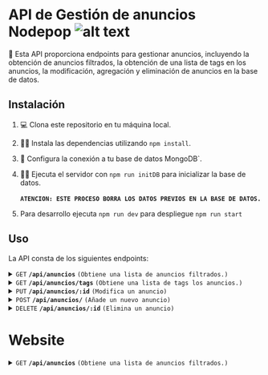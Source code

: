 # API de Gestión de anuncios Nodepop ![alt text](./public/favicon.ico)

📕 Esta API proporciona endpoints para gestionar anuncios, incluyendo la obtención de anuncios filtrados, la obtención de una lista de tags en los anuncios, la modificación, agregación y eliminación de anuncios en la base de datos.

## Instalación

1. 💻 Clona este repositorio en tu máquina local.
2. 👨‍💻 Instala las dependencias utilizando `npm install`.
3. 📄 Configura la conexión a tu base de datos MongoDB`.
4. 🏃‍♂️ Ejecuta el servidor con `npm run initDB` para inicializar la base de datos.

    **`ATENCION: ESTE PROCESO BORRA LOS DATOS PREVIOS EN LA BASE DE DATOS.`**

5. Para desarrollo ejecuta `npm run dev` para despliegue `npm run start`

## Uso

La API consta de los siguientes endpoints:
<details>
 <summary><code>GET</code> <code><b>/api/anuncios</b></code> <code>(Obtiene una lista de anuncios filtrados.)</code></summary>

### **`GET` /api/anuncios**
Obtiene una lista de anuncios filtrados según los parámetros proporcionados.

#### Parámetros de consulta

- `min` Precio minimo buscado (numero).
- `max` Precio maximo buscado (numero).
- `prize` Precio exacto buscado (numero) Este parametro no es compatible con min y max.
- `sell` Tipo de anuncio  compra o venta (boolean).
- `tags` busquedad por tags (texto). Se puede usar varias veces (ej. ?tag=mobile&tag=work).
- `tittleStart` Busca anuncios que empiezan por un deteminado texto (texto).
- `tittle` Busca anuncios que contienen un deteminado texto (texto).

#### Paginaciòn

- `star` Primer articulo mostrado (numero).
- `step` Numero de articulos mostrados (numero).


#### 🟢 Ejemplo

> ```
>  http://localhost:3000/api/anuncio/?tags=mobile&min=30&max=50
> ```

#### 🟢 Resultado

##### Code `200`

###### Consulta realizada con exito

>```json
>
>{"result":
>    [
>        {"_id":"65dcb51da6f87b5ddf91342f",
>        "name":"Teléfono móvil Nokia 3310",
>        "sell":false,
>        "price":50,
>       "photo":"nokia_3310.jpg",
>       "tags":["mobile","lifestyle"],
>        "__v":0},
>        {"_id":"65dcb51da6f87b5ddf91343b",
>        "name":"Teléfono móvil BlackBerry Curve 8520",
>        "sell":false,
>        "price":40,
>        "photo":"blackberry_curve_8520.jpg",
>        "tags":["mobile","work"],
>        "__v":0},
>        {"_id":"65dcb51da6f87b5ddf913440",
>        "name":"Teléfono móvil Sony Ericsson T10s",
>        "sell":false,"price":35,
>        "photo":"sony_ericsson_t10s.jpg",
>        "tags":["mobile","lifestyle"],
>        "__v":0}
>    ]
>}
>
>```


#### 🟢 Ejemplo

> ```
>  http://localhost:3000/api/telefonos/?tags=informatica&min=30&max=50
> ```  

##### Code `404`

###### No encontrado

```json
{
    "error": "Not Found"
}
```

#### 🟢 Ejemplo

> ```
>  http://localhost:3000/api/anuncio/?tags=informatica&min=30&max=50
> ```

##### Code `422`

###### Error de validación

```json
{
    "error": "Not valid - field {field} in query solo tags permitidos - lifestyle - mobile  - motor - work"
}
```

</details>

<details>
 <summary><code>GET</code> <code><b>/api/anuncios/tags</b></code> <code>(Obtiene una lista de tags los anuncios.)</code></summary>

### **`GET` /api/anuncios/tags**

Obtiene una lista de tags incluidos en los anuncios.

#### 🟢 Ejemplo

> ```
>  http://localhost:3000/api/anuncio/tags
> ```

#### 🟢 Resultado

##### Code `200`

###### Consulta realizada con exito

>```json
>    {"result":
>        [
>            "lifestyle",
>            "mobile",
>            "motor",
>            "work"
>        ]
>    }
>```

#### 🟢 Ejemplo

> ```
>  http://localhost:3000/api/telefonos/?tags=informatica&min=30&max=50
> ```  

##### Code `404`

###### No encontrado

```json
{
    "error": "Not Found"
}
```

</details>

<details>
 <summary><code>PUT</code> <code><b>/api/anuncios/:id</b></code> <code>(Modifica un anuncio)</code></summary>

### **`PUT` /api/anuncios/:id**

Modifica un anuncio pasando el id como parametro

#### 🟢 Ejemplo

> ```
>  http://localhost:3000/api/anuncio/65dd20908de6e1742cab1ac4
> ```
>![alt text](image.png)

#### Previo

>```json
>{
>    "result": {
>        "name": "Cámara clásica Nikon F1",
>        "sell": true,
>        "price": 21,
>        "photo": "nikonF1.jpg",
>        "tags": [
>            "lifestyle"
>        ],
>        "_id": "65dd20908de6e1742cab1ac4",
>        "__v": 0
>    }
>}
>```

##### Code `200`

###### Actualización realizada con exito

#### 🟢 Resultado

>```json
>{
>    "result": {
>        "_id": "65dd20908de6e1742cab1ac4",
>        "name": "Cámara clásica Nikon F1",
>        "sell": true,
>        "price": 200,
>        "photo": "nikonF1.jpg",
>        "tags": [
>            "lifestyle"
>        ],
>        "__v": 0
>    }
>}
>```
#### 🟢 Ejemplo

> ```
>  http://localhost:3000/api/65dd20908de6e1742cab1ac4/
> ```  

##### Code `404`

###### No encontrado

```json
{
    "error": "Not Found"
}
```

#### 🟢 Ejemplo

>![alt text](image-3.png)```

##### Code `422`

###### Error de validación

```json
{
    "error": "Not valid - field price in body must be numeric"
}
```

 </details>
<details>
 <summary><code>POST</code> <code><b>/api/anuncios/</b></code> <code>(Añade un nuevo anuncio)</code></summary>

### **`POST` /api/anuncios/**

Este endpoint añade un nuevo anuncio siguiendo el siguiente esquema.

### 🟢 Schema

```javascript
Schema({
    name: {type:String,required:true},
    sell: {type:Boolean,required:true,},
    price: {type:Number,required:true,},
    photo: {type:String,required:true},
    tags: {type:[String],required:true,enum: {
        values: ["lifestyle", "mobile", "motor", "work"],
    }},
});
```

#### 🟢 Ejemplo

> ```
>  http://localhost:3000/api/anuncio/
> ```

>![alt text](image-1.png)

#### 🟢 Resultado

##### Code `200`

###### Documento creado con exito

>```json
>{
>    "result": {
>        "name": "Telefono Nokia 8100",
>        "sell": true,
>        "price": 1000,
>        "photo": "nokia_8100.jpg",
>        "tags": [
>            "mobile",
>            "lifestyle"
>        ],
>        "_id": "65dd3d984a5d35e0578c5afc",
>        "__v": 0
>    }
>}
>```
#### 🟢 Ejemplo

>![alt text](image-4.png)

##### Code `404`

###### No encontrado

```json
{
    "error": "Not Found"
}
```

#### 🟢 Ejemplo

>![alt text](image-5.png)

##### Code `422`

###### Error de validación

```json
{
    "error": "Not valid - field price in body must be numeric"
}
```


</details>
<details>
 <summary><code>DELETE</code> <code><b>/api/anuncios/:id</b></code> <code>(Elimina un anuncio)</code></summary>

### **`DELETE` /api/anuncios/:id**

Elimina un anuncio de la base de datos recibiendo por parametro el id del anuncio

#### 🟢 Ejemplo

> ```
>  http://localhost:3000/api/anuncio/65dd20908de6e1742cab1ac4
> ```
>![alt text](image-2.png)

#### 🟢 Resultado

> Este metodo no devuelve nada

</details>


# Website

<details>
 <summary><code>GET</code> <code><b>/api/anuncios</b></code> <code>(Obtiene una lista de anuncios filtrados.)</code></summary>

### **`GET` /**
Obtiene una lista de anuncios filtrados según los parámetros proporcionados.

#### Parámetros de consulta

- `min` Precio minimo buscado (numero).
- `max` Precio maximo buscado (numero).
- `prize` Precio exacto buscado (numero) Este parametro no es compatible con min y max.
- `sell` Tipo de anuncio  compra o venta (boolean).
- `tags` busquedad por tags (texto). Se puede usar varias veces (ej. ?tag=mobile&tag=work).
- `tittleStart` Busca anuncios que empiezan por un deteminado texto (texto).
- `tittle` Busca anuncios que contienen un deteminado texto (texto).

#### Paginaciòn

- `star` Primer articulo mostrado (numero).
- `step` Numero de articulos mostrados (numero).


#### 🟢 Ejemplo

> ```
>  http://localhost:3000/?tags=mobile&min=30&max=50
> ```

#### 🟢 Resultado

##### Code `200`

###### Consulta realizada con exito

>![alt text](image-6.png)


#### 🟢 Ejemplo

> ```
>  http://localhost:3000/telefonos/?tags=informatica&min=30&max=50
> ```  

##### Code `404`

###### No encontrado

>![alt text](image-8.png)

#### 🟢 Ejemplo

> ```
>  http://localhost:3000/?tags=informatica&min=30&max=50
> ```

##### Code `422`

###### Error de validación

>![alt text](image-7.png)

</details>